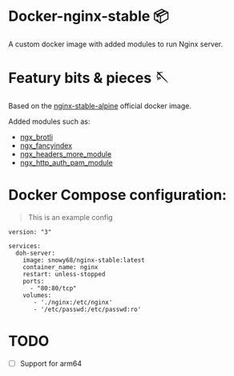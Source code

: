 # Docker-nginx-stable 📦
A custom docker image with added modules to run Nginx server.

# Featury bits & pieces 🪡

Based on the [nginx-stable-alpine](https://hub.docker.com/_/nginx) official docker image.

Added modules such as:

- [ngx_brotli](https://github.com/google/ngx_brotli)
- [ngx_fancyindex](https://github.com/aperezdc/ngx-fancyindex)
- [ngx_headers_more_module](https://github.com/openresty/headers-more-nginx-module)
- [ngx_http_auth_pam_module](https://github.com/sto/ngx_http_auth_pam_module)

# Docker Compose configuration:
>This is an example config
```
version: "3"

services:
  doh-server:
    image: snowy68/nginx-stable:latest
    container_name: nginx
    restart: unless-stopped
    ports:
      - "80:80/tcp"
    volumes:
       - './nginx:/etc/nginx'
       - '/etc/passwd:/etc/passwd:ro'
```
# TODO
- [ ] Support for arm64